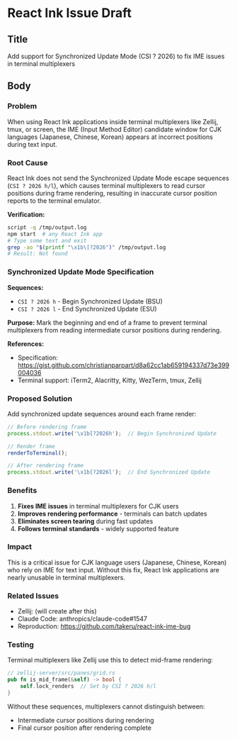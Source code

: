# React Ink Issue Draft

## Title
Add support for Synchronized Update Mode (CSI ? 2026) to fix IME issues in terminal multiplexers

## Body

### Problem
When using React Ink applications inside terminal multiplexers like Zellij, tmux, or screen, the IME (Input Method Editor) candidate window for CJK languages (Japanese, Chinese, Korean) appears at incorrect positions during text input.

### Root Cause
React Ink does not send the Synchronized Update Mode escape sequences (`CSI ? 2026 h/l`), which causes terminal multiplexers to read cursor positions during frame rendering, resulting in inaccurate cursor position reports to the terminal emulator.

**Verification:**
```bash
script -q /tmp/output.log
npm start  # any React Ink app
# Type some text and exit
grep -ao "$(printf "\x1b\[?2026")" /tmp/output.log
# Result: Not found
```

### Synchronized Update Mode Specification

**Sequences:**
- `CSI ? 2026 h` - Begin Synchronized Update (BSU)
- `CSI ? 2026 l` - End Synchronized Update (ESU)

**Purpose:**
Mark the beginning and end of a frame to prevent terminal multiplexers from reading intermediate cursor positions during rendering.

**References:**
- Specification: https://gist.github.com/christianparpart/d8a62cc1ab659194337d73e399004036
- Terminal support: iTerm2, Alacritty, Kitty, WezTerm, tmux, Zellij

### Proposed Solution

Add synchronized update sequences around each frame render:

```typescript
// Before rendering frame
process.stdout.write('\x1b[?2026h');  // Begin Synchronized Update

// Render frame
renderToTerminal();

// After rendering frame  
process.stdout.write('\x1b[?2026l');  // End Synchronized Update
```

### Benefits
1. **Fixes IME issues** in terminal multiplexers for CJK users
2. **Improves rendering performance** - terminals can batch updates
3. **Eliminates screen tearing** during fast updates
4. **Follows terminal standards** - widely supported feature

### Impact
This is a critical issue for CJK language users (Japanese, Chinese, Korean) who rely on IME for text input. Without this fix, React Ink applications are nearly unusable in terminal multiplexers.

### Related Issues
- Zellij: (will create after this)
- Claude Code: anthropics/claude-code#1547
- Reproduction: https://github.com/takeru/react-ink-ime-bug

### Testing
Terminal multiplexers like Zellij use this to detect mid-frame rendering:
```rust
// zellij-server/src/panes/grid.rs
pub fn is_mid_frame(&self) -> bool {
    self.lock_renders  // Set by CSI ? 2026 h/l
}
```

Without these sequences, multiplexers cannot distinguish between:
- Intermediate cursor positions during rendering
- Final cursor position after rendering complete
